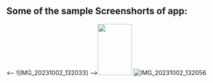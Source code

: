 ## Some of the sample Screenshorts of app:
<-- ![IMG_20231002_132033] --><img src="https://github.com/RagulParajuli/Tip-Calculator/assets/117198787/b20bffa6-f390-4b14-99a3-6fc72613aec2"  height="120" width="80" />
![IMG_20231002_132056](https://github.com/RagulParajuli/Tip-Calculator/assets/117198787/a86733b0-4365-42e9-9892-96cad152fa53)
